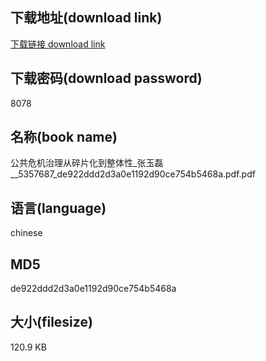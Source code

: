 ## 下载地址(download link)
[下载链接 download link](https://voluble-croquembouche-d321dc.netlify.app/?s=%E5%85%AC%E5%85%B1%E5%8D%B1%E6%9C%BA%E6%B2%BB%E7%90%86%E4%BB%8E%E7%A2%8E%E7%89%87%E5%8C%96%E5%88%B0%E6%95%B4%E4%BD%93%E6%80%A7_%E5%BC%A0%E7%8E%89%E7%A3%8A__5357687_de922ddd2d3a0e1192d90ce754b5468a.pdf)

## 下载密码(download password)
8078

## 名称(book name)
公共危机治理从碎片化到整体性_张玉磊__5357687_de922ddd2d3a0e1192d90ce754b5468a.pdf.pdf

## 语言(language)
chinese

## MD5
de922ddd2d3a0e1192d90ce754b5468a

## 大小(filesize)
120.9 KB
